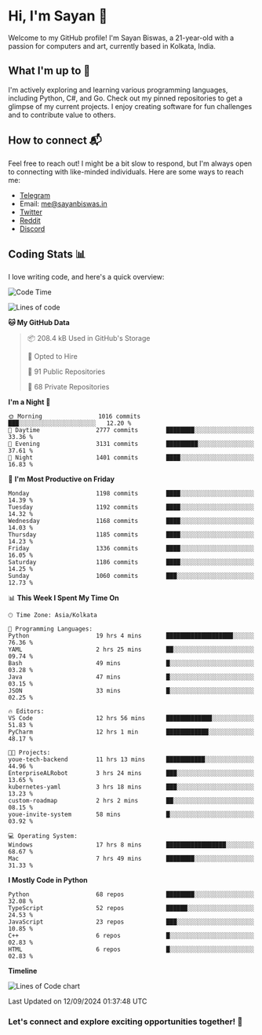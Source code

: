 # Hi, I'm Sayan 👋

Welcome to my GitHub profile! I'm Sayan Biswas, a 21-year-old with a passion for computers and art, currently based in Kolkata, India.

## What I'm up to 🚀

I'm actively exploring and learning various programming languages, including Python, C#, and Go. Check out my pinned repositories to get a glimpse of my current projects. I enjoy creating software for fun challenges and to contribute value to others.

## How to connect 📬

Feel free to reach out! I might be a bit slow to respond, but I'm always open to connecting with like-minded individuals. Here are some ways to reach me:

- [Telegram](https://t.me/dank_as_fuck)
- Email: [me@sayanbiswas.in](mailto:me@sayanbiswas.in)
- [Twitter](https://twitter.com/TheDankDel)
- [Reddit](https://www.reddit.com/user/dank_as_fuck_/)
- [Discord](https://discordapp.com/users/506536929152466945)

## Coding Stats 📊

I love writing code, and here's a quick overview:

<!--START_SECTION:waka-->
![Code Time](http://img.shields.io/badge/Code%20Time-1%2C739%20hrs%2042%20mins-blue)

![Lines of code](https://img.shields.io/badge/From%20Hello%20World%20I%27ve%20Written-5.9%20million%20lines%20of%20code-blue)

**🐱 My GitHub Data** 

> 📦 208.4 kB Used in GitHub's Storage 
 > 
> 💼 Opted to Hire
 > 
> 📜 91 Public Repositories 
 > 
> 🔑 68 Private Repositories 
 > 
**I'm a Night 🦉** 

```text
🌞 Morning                1016 commits        ███░░░░░░░░░░░░░░░░░░░░░░   12.20 % 
🌆 Daytime                2777 commits        ████████░░░░░░░░░░░░░░░░░   33.36 % 
🌃 Evening                3131 commits        █████████░░░░░░░░░░░░░░░░   37.61 % 
🌙 Night                  1401 commits        ████░░░░░░░░░░░░░░░░░░░░░   16.83 % 
```
📅 **I'm Most Productive on Friday** 

```text
Monday                   1198 commits        ████░░░░░░░░░░░░░░░░░░░░░   14.39 % 
Tuesday                  1192 commits        ████░░░░░░░░░░░░░░░░░░░░░   14.32 % 
Wednesday                1168 commits        ████░░░░░░░░░░░░░░░░░░░░░   14.03 % 
Thursday                 1185 commits        ████░░░░░░░░░░░░░░░░░░░░░   14.23 % 
Friday                   1336 commits        ████░░░░░░░░░░░░░░░░░░░░░   16.05 % 
Saturday                 1186 commits        ████░░░░░░░░░░░░░░░░░░░░░   14.25 % 
Sunday                   1060 commits        ███░░░░░░░░░░░░░░░░░░░░░░   12.73 % 
```


📊 **This Week I Spent My Time On** 

```text
🕑︎ Time Zone: Asia/Kolkata

💬 Programming Languages: 
Python                   19 hrs 4 mins       ███████████████████░░░░░░   76.36 % 
YAML                     2 hrs 25 mins       ██░░░░░░░░░░░░░░░░░░░░░░░   09.74 % 
Bash                     49 mins             █░░░░░░░░░░░░░░░░░░░░░░░░   03.28 % 
Java                     47 mins             █░░░░░░░░░░░░░░░░░░░░░░░░   03.15 % 
JSON                     33 mins             █░░░░░░░░░░░░░░░░░░░░░░░░   02.25 % 

🔥 Editors: 
VS Code                  12 hrs 56 mins      █████████████░░░░░░░░░░░░   51.83 % 
PyCharm                  12 hrs 1 min        ████████████░░░░░░░░░░░░░   48.17 % 

🐱‍💻 Projects: 
youe-tech-backend        11 hrs 13 mins      ███████████░░░░░░░░░░░░░░   44.96 % 
EnterpriseALRobot        3 hrs 24 mins       ███░░░░░░░░░░░░░░░░░░░░░░   13.65 % 
kubernetes-yaml          3 hrs 18 mins       ███░░░░░░░░░░░░░░░░░░░░░░   13.23 % 
custom-roadmap           2 hrs 2 mins        ██░░░░░░░░░░░░░░░░░░░░░░░   08.15 % 
youe-invite-system       58 mins             █░░░░░░░░░░░░░░░░░░░░░░░░   03.92 % 

💻 Operating System: 
Windows                  17 hrs 8 mins       █████████████████░░░░░░░░   68.67 % 
Mac                      7 hrs 49 mins       ████████░░░░░░░░░░░░░░░░░   31.33 % 
```

**I Mostly Code in Python** 

```text
Python                   68 repos            ████████░░░░░░░░░░░░░░░░░   32.08 % 
TypeScript               52 repos            ██████░░░░░░░░░░░░░░░░░░░   24.53 % 
JavaScript               23 repos            ███░░░░░░░░░░░░░░░░░░░░░░   10.85 % 
C++                      6 repos             █░░░░░░░░░░░░░░░░░░░░░░░░   02.83 % 
HTML                     6 repos             █░░░░░░░░░░░░░░░░░░░░░░░░   02.83 % 
```



**Timeline**

![Lines of Code chart](https://raw.githubusercontent.com/Dank-del/Dank-del/main/assets/bar_graph.png)


 Last Updated on 12/09/2024 01:37:48 UTC
<!--END_SECTION:waka-->

### Let's connect and explore exciting opportunities together! 🚀
